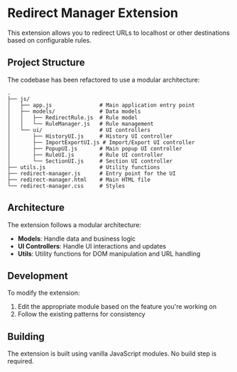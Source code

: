 # Redirect Manager Extension

This extension allows you to redirect URLs to localhost or other destinations based on configurable rules.

## Project Structure

The codebase has been refactored to use a modular architecture:

```
.
├── js/
│   ├── app.js               # Main application entry point
│   ├── models/              # Data models
│   │   ├── RedirectRule.js  # Rule model
│   │   └── RuleManager.js   # Rule management
│   └── ui/                  # UI controllers
│       ├── HistoryUI.js     # History UI controller
│       ├── ImportExportUI.js # Import/Export UI controller
│       ├── PopupUI.js       # Main popup UI controller
│       ├── RuleUI.js        # Rule UI controller
│       └── SectionUI.js     # Section UI controller
├── utils.js                 # Utility functions
├── redirect-manager.js      # Entry point for the UI
├── redirect-manager.html    # Main HTML file
└── redirect-manager.css     # Styles
```

## Architecture

The extension follows a modular architecture:

- **Models**: Handle data and business logic
- **UI Controllers**: Handle UI interactions and updates
- **Utils**: Utility functions for DOM manipulation and URL handling

## Development

To modify the extension:

1. Edit the appropriate module based on the feature you're working on
2. Follow the existing patterns for consistency

## Building

The extension is built using vanilla JavaScript modules. No build step is required. 